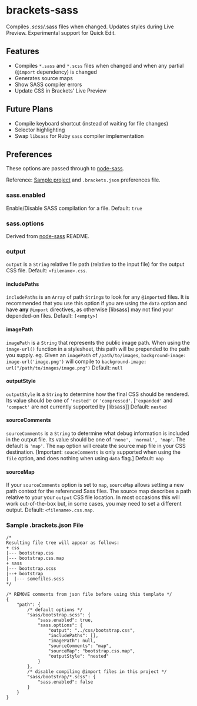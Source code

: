 brackets-sass
===========================

Compiles *.scss/*.sass files when changed. Updates styles during Live Preview. Experimental support for Quick Edit.

## Features

* Compiles `*.sass` and `*.scss` files when changed and when any partial (`@import` dependency) is changed
* Generates source maps
* Show SASS compiler errors
* Update CSS in Brackets' Live Preview 

## Future Plans

* Compile keyboard shortcut (instead of waiting for file changes)
* Selector highlighting
* Swap `libsass` for Ruby `sass` compiler implementation

## Preferences

These options are passed through to [node-sass](https://github.com/andrew/node-sass).

Reference: [Sample project](https://github.com/jasonsanjose/brackets-source-map-demo-files) and `.brackets.json` preferences file.

### sass.enabled
Enable/Disable SASS compilation for a file. Default: `true`

### sass.options
Derived from [node-sass](https://github.com/andrew/node-sass) README.

### output
`output` is a `String` relative file path (relative to the input file) for the output CSS file.
Default: `<filename>.css`.

#### includePaths
`includePaths` is an `Array` of path `String`s to look for any `@import`ed files. It is recommended that you use this option if you are using the `data` option and have **any** `@import` directives, as otherwise [libsass] may not find your depended-on files.
Default: `[<empty>]`

#### imagePath
`imagePath` is a `String` that represents the public image path. When using the `image-url()` function in a stylesheet, this path will be prepended to the path you supply. eg. Given an `imagePath` of `/path/to/images`, `background-image: image-url('image.png')` will compile to `background-image: url("/path/to/images/image.png")`
Default: `null`

#### outputStyle
`outputStyle` is a `String` to determine how the final CSS should be rendered. Its value should be one of `'nested'` or `'compressed'`.
[`'expanded'` and `'compact'` are not currently supported by [libsass]]
Default: `nested`

#### sourceComments
`sourceComments` is a `String` to determine what debug information is included in the output file. Its value should be one of `'none', 'normal', 'map'`. The default is `'map'`.
The `map` option will create the source map file in your CSS destination.
[Important: `souceComments` is only supported when using the `file` option, and does nothing when using `data` flag.]
Default: `map`

#### sourceMap
If your `sourceComments` option is set to `map`, `sourceMap` allows setting a new path context for the referenced Sass files.
The source map describes a path relative to your your `output` CSS file location. In most occasions this will work out-of-the-box but, in some cases, you may need to set a different output.
Default: `<filename>.css.map`.

### Sample .brackets.json File

```
/*
Resulting file tree will appear as follows:
+ css
|--- bootstrap.css
|--- bootstrap.css.map
+ sass
|--- bootstrap.scss
|--+ bootstrap
|  |--- somefiles.scss
*/

/* REMOVE comments from json file before using this template */
{
    "path": {
        /* default options */
        "sass/bootstrap.scss": {
            "sass.enabled": true,
            "sass.options": {
                "output": "../css/bootstrap.css",
                "includePaths": [],
                "imagePath": null,
                "sourceComments": "map",
                "sourceMap": "bootstrap.css.map",
                "outputStyle": "nested"
            }
        },
        /* disable compiling @import files in this project */
        "sass/bootstrap/*.scss": {
            "sass.enabled": false
        }
    }
}
```
